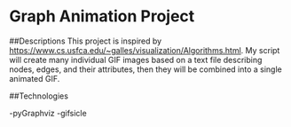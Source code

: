 # Graph Animation Project

##Descriptions
This project is inspired by https://www.cs.usfca.edu/~galles/visualization/Algorithms.html.
My script will create many individual GIF images based on a text file describing nodes, edges, and their attributes, then they will be combined into a single animated GIF.

##Technologies

-pyGraphviz
-gifsicle

